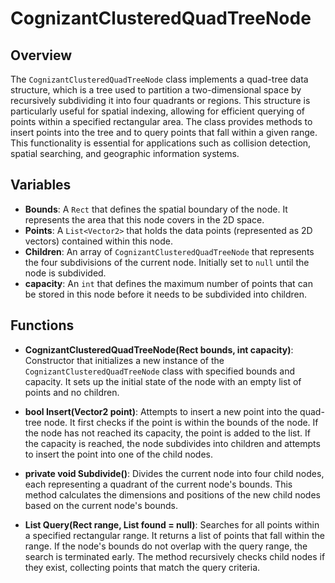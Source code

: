 # CognizantClusteredQuadTreeNode

## Overview
The `CognizantClusteredQuadTreeNode` class implements a quad-tree data structure, which is a tree used to partition a two-dimensional space by recursively subdividing it into four quadrants or regions. This structure is particularly useful for spatial indexing, allowing for efficient querying of points within a specified rectangular area. The class provides methods to insert points into the tree and to query points that fall within a given range. This functionality is essential for applications such as collision detection, spatial searching, and geographic information systems.

## Variables
- **Bounds**: A `Rect` that defines the spatial boundary of the node. It represents the area that this node covers in the 2D space.
- **Points**: A `List<Vector2>` that holds the data points (represented as 2D vectors) contained within this node.
- **Children**: An array of `CognizantClusteredQuadTreeNode` that represents the four subdivisions of the current node. Initially set to `null` until the node is subdivided.
- **capacity**: An `int` that defines the maximum number of points that can be stored in this node before it needs to be subdivided into children.

## Functions
- **CognizantClusteredQuadTreeNode(Rect bounds, int capacity)**: Constructor that initializes a new instance of the `CognizantClusteredQuadTreeNode` class with specified bounds and capacity. It sets up the initial state of the node with an empty list of points and no children.

- **bool Insert(Vector2 point)**: Attempts to insert a new point into the quad-tree node. It first checks if the point is within the bounds of the node. If the node has not reached its capacity, the point is added to the list. If the capacity is reached, the node subdivides into children and attempts to insert the point into one of the child nodes.

- **private void Subdivide()**: Divides the current node into four child nodes, each representing a quadrant of the current node's bounds. This method calculates the dimensions and positions of the new child nodes based on the current node's bounds.

- **List<Vector2> Query(Rect range, List<Vector2> found = null)**: Searches for all points within a specified rectangular range. It returns a list of points that fall within the range. If the node's bounds do not overlap with the query range, the search is terminated early. The method recursively checks child nodes if they exist, collecting points that match the query criteria.